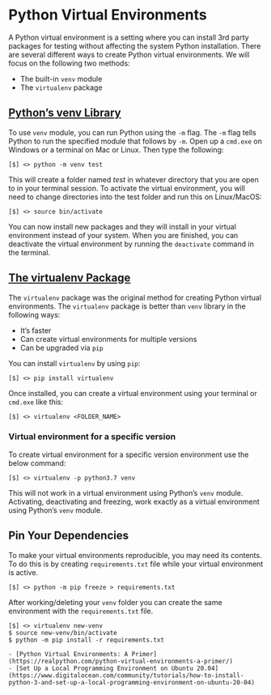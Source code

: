 # Python Virtual Environments

A Python virtual environment is a setting where you can install 3rd party packages for testing without affecting the system Python installation. There are several different ways to create Python virtual environments. We will focus on the following two methods:

- The built-in `venv` module
- The `virtualenv` package

## [Python’s venv Library](https://docs.python.org/3/library/venv.html)

To use `venv` module, you can run Python using the `-m` flag. The `-m` flag tells Python to run the specified module that follows by `-m`. Open up a `cmd.exe` on Windows or a terminal on Mac or Linux. Then type the following:

```shell
[$] <> python -m venv test
```

This will create a folder named *test* in whatever directory that you are open to in your terminal session. To activate the virtual environment, you will need to change directories into the test folder and run this on Linux/MacOS:

```shell
[$] <> source bin/activate 
```

You can now install new packages and they will install in your virtual environment instead of your system. When you are finished, you can deactivate the virtual environment by running the `deactivate` command in the terminal.

## [The virtualenv Package](https://pypi.org/project/virtualenv/)

The `virtualenv` package was the original method for creating Python virtual environments. The `virtualenv` package is better than `venv` library in the following ways:

- It’s faster  
- Can create virtual environments for multiple versions
- Can be upgraded via `pip`

You can install `virtualenv` by using `pip`:

```shell
[$] <> pip install virtualenv 
```

Once installed, you can create a virtual environment using your terminal or `cmd.exe` like this:

```shell
[$] <> virtualenv <FOLDER_NAME>
```

### Virtual environment for a specific version

To create virtual environment for a specific version environment use the below command:

```shell
[$] <> virtualenv -p python3.7 venv
```

This will not work in a virtual environment using Python’s `venv` module. Activating, deactivating and freezing, work exactly as a virtual environment using Python’s `venv` module.

## Pin Your Dependencies

To make your virtual environments reproducible, you may need its contents. To do this is by creating `requirements.txt` file while your virtual environment is active.

```shell
[$] <> python -m pip freeze > requirements.txt
```

After working/deleting your `venv` folder you can create the same environment with the `requirements.txt` file.

```shell
[$] <> virtualenv new-venv
$ source new-venv/bin/activate
$ python -m pip install -r requirements.txt
```

```{seealso}
- [Python Virtual Environments: A Primer](https://realpython.com/python-virtual-environments-a-primer/)
- [Set Up a Local Programming Environment on Ubuntu 20.04](https://www.digitalocean.com/community/tutorials/how-to-install-python-3-and-set-up-a-local-programming-environment-on-ubuntu-20-04)
```
